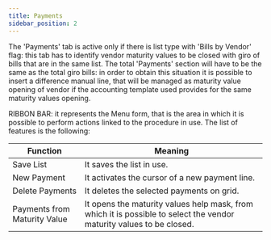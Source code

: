 ```yaml
---
title: Payments
sidebar_position: 2
---
```


The 'Payments' tab is active only if there is list type with 'Bills by Vendor' flag: this tab has to identify vendor maturity values to be closed with giro of bills that are in the same list. The total 'Payments' section will have to be the same as the total giro bills: in order to obtain this situation it is possible to insert a difference manual line, that will be managed as maturity value opening of vendor if the accounting template used provides for the same maturity values opening.

RIBBON BAR: it represents the Menu form, that is the area in which it is possible to perform actions linked to the procedure in use. The list of features is the following:



| Function | Meaning |
| --- | --- |
| Save List | It saves the list in use. |
| New Payment | It activates the cursor of a new payment line. |
| Delete Payments | It deletes the selected payments on grid. |
| Payments from Maturity Value | It opens the maturity values help mask, from which it is possible to select the vendor maturity values to be closed. |






